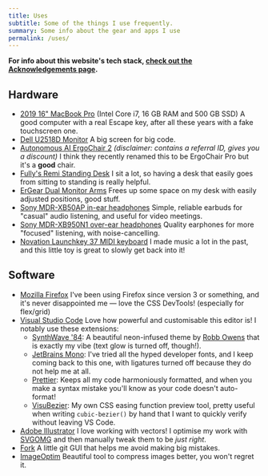 ```yaml
---
title: Uses
subtitle: Some of the things I use frequently.
summary: Some info about the gear and apps I use
permalink: /uses/
---
```


**For info about this website's tech stack, [check out the Acknowledgements page](/acknowledgements).**

## Hardware

-   [2019 16" MacBook Pro](https://www.apple.com/macbook-pro-16/) (Intel Core i7, 16 GB RAM and 500 GB SSD)
    A good computer with a real Escape key, after all these years with a fake touchscreen one.
-   [Dell U2518D Monitor](https://www.amazon.com/Dell-LED-Lit-Monitor-U2518D-Compatibility/dp/B075KGLYRL?linkCode=as2&tag=ratcgala-20)
    A big screen for big code.
-   [Autonomous AI ErgoChair 2](https://www.autonomous.ai/office-chairs/ergonomic-chair/?rid=7a4b2c) _(disclaimer: contains a referral ID, gives you a discount)_
    I think they recently renamed this to be ErgoChair Pro but it's a **good** chair.
-   [Fully's Remi Standing Desk](https://www.fully.com/standing-desks/remi-standing-desk.html)
    I sit a lot, so having a desk that easily goes from sitting to standing is really helpful.
-   [ErGear Dual Monitor Arms](https://www.amazon.com/gp/product/B085Y4HW8S?linkCode=as2&tag=ratcgala-20)
    Frees up some space on my desk with easily adjusted positions, good stuff.
-   [Sony MDR-XB50AP in-ear headphones](https://www.amazon.com/Sony-MDRXB50AP-Extra-Earbud-Headset/dp/B00JRD13T8?linkCode=as2&tag=ratcgala-20)
    Simple, reliable earbuds for "casual" audio listening, and useful for video meetings.
-   [Sony MDR-XB950N1 over-ear headphones](https://www.amazon.com/Sony-Wireless-Headphones-Bluetooth-Canceling/dp/B07KKMGG6H?linkCode=as2&tag=ratcgala-20)
    Quality earphones for more "focused" listening, with noise-cancelling.
-   [Novation Launchkey 37 MIDI keyboard](https://www.amazon.com/gp/product/B086N4W81X?linkCode=as2&tag=ratcgala-20)
    I made music a lot in the past, and this little toy is great to slowly get back into it!

## Software

-   [Mozilla Firefox](https://www.mozilla.org/en-US/firefox/new/)
    I've been using Firefox since version 3 or something, and it's never disappointed me — love the CSS DevTools! (especially for flex/grid)
-   [Visual Studio Code](https://code.visualstudio.com/)
    Love how powerful and customisable this editor is! I notably use these extensions:
    -   [SynthWave '84](https://marketplace.visualstudio.com/items?itemName=RobbOwen.synthwave-vscode): A beautiful neon-infused theme by [Robb Owens](https://robbowen.digital/) that is exactly my vibe (text glow is turned off, though!).
    -   [JetBrains Mono](https://www.jetbrains.com/lp/mono/): I've tried all the hyped developer fonts, and I keep coming back to this one, with ligatures turned off because they do not help me at all.
    -   [Prettier](https://marketplace.visualstudio.com/items?itemName=esbenp.prettier-vscode): Keeps all my code harmoniously formatted, and when you make a syntax mistake you'll know as your code doesn't auto-format!
    -   [VisuBezier](https://marketplace.visualstudio.com/items?itemName=chriskirknielsen.visubezier): My own CSS easing function preview tool, pretty useful when writing `cubic-bezier()` by hand that I want to quickly verify without leaving VS Code.
-   [Adobe Illustrator](https://www.adobe.com/products/illustrator.html)
    I love working with vectors! I optimise my work with [SVGOMG](https://jakearchibald.github.io/svgomg/) and then manually tweak them to be _just right_.
-   [Fork](https://fork.dev/)
    A little git GUI that helps me avoid making big mistakes.
-   [ImageOptim](https://imageoptim.com/mac)
    Beautiful tool to compress images better, you won't regret it.